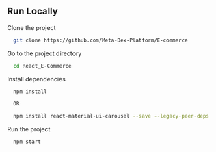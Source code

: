 ## Run Locally

Clone the project

```bash
  git clone https://github.com/Meta-Dex-Platform/E-commerce
```

Go to the project directory

```bash
  cd React_E-Commerce
```

Install dependencies

```bash
  npm install

  OR 

  npm install react-material-ui-carousel --save --legacy-peer-deps
```
Run the project

```bash
  npm start
```



